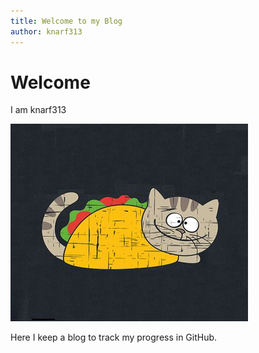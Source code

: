 ```yaml
---
title: Welcome to my Blog
author: knarf313
---
```

# Welcome

I am knarf313

![tacocat](https://github.com/knarf313/knarf313/blob/main/_images/tacocat_.png)

Here I keep a blog to track my progress in GitHub.
